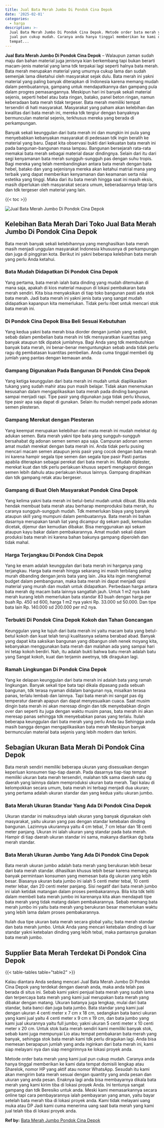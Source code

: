 ```yaml
---
title: Jual Bata Merah Jumbo Di Pondok Cina Depok
date: '2025-02-01'
categories:
  - harga
description: >-
  Jual Bata Merah Jumbo Di Pondok Cina Depok. Metode order bata merah yang kami
  jual pun cukup mudah. Caranya anda hanya tinggal memberikan ke kami data
  tempat...
---
```


**Jual Bata Merah Jumbo Di Pondok Cina Depok** – Walaupun zaman sudah maju dan bahan material juga jenisnya kian berkembang tapi bukan berarti macam-jenis material yang lama tdk terpakai lagi seperti halnya bata merah. Bata merah merupakan material yang umurnya cukup lama dan sudah semenjak lama diketahui oleh masyarakat sejak dulu. Bata merah ini yakni material yang paling banyak diterapkan di Indonesia karena memang mudah dalam pembuatannya, gampang untuk mendapatkannya dan gampang pula dalam progres pemasangannya. Meskipun hari ini banyak sekali material sejenis, seperti hebel atau bata ringan, batako, panel beton ringan, namun keberadaan bata merah tidak tergeser. Bata merah memiliki tempat tersendiri di hati masyarakat. Masyarakat yang paham akan kelebihan dan kwalitas dari bata merah ini, mereka tdk tergiur dengan banyaknya bermunculan material sejenis, terkhusus mereka yang berada di perkampungan.

Banyak sekali keunggulan dari bata merah ini dan mungkin ini pula yang menyebabkan kebanyakan masyarakat di pedesaan tdk ingin beralih ke material yang baru. Dapat kita observasi bukti dari kekuatan bata merah ini pada bangunan-bangunan masa lampau. Bangunan bersejarah rata-rata memakai bata merah sebagai material dasar dindingnya. Selain dari itu dari segi kenyamanan bata merah sungguh-sungguh pas dengan suhu tropis. Bagi mereka yang telah membandingkan antara bata merah dengan bata hebel, batako dan yang sejenisnya mereka akan ketahui matrial mana yang terbaik yang dapat memberikan kenyamanan dan keamanan serta nilai estetika yang tinggi. Maka dari itu bata merah hingga saat ini masih eksis, masih diperlukan oleh masyarakat secara umum, keberadaannya tetap laris dan tdk tergeser oleh material yang lain.

{{< toc >}}

![Jual Bata Merah Jumbo Di Pondok Cina Depok](/images/jual-bata-merah-09.png)

## Kelebihan Bata Merah Dari Toko Jual Bata Merah Jumbo Di Pondok Cina Depok

Bata merah banyak sekali kelebihannya yang menghasilkan bata merah masih menjadi unggulan masyarakat Indonesia khususnya di perkampungan dan juga di pinggiran kota. Berikut ini yakni beberapa kelebihan bata merah yang perlu Anda ketahui.

### Bata Mudah Didapatkan Di Pondok Cina Depok

Yang pertama, bata merah ialah bata dinding yang mudah ditemukan di mana saja, apakah di kios material maupun di lokasi pembakaran bata merah sendiri. Kita bisa menyaksikan di tiap toko bangunan pasti ada stok bata merah. Jadi bata merah ini yakni jenis bata yang sangat mudah didapatkan kapanpun kita memerlukan. Tidak perlu ribet untuk mencari stok bata merah ini.

### Di Pondok Cina Depok Bisa Beli Sesuai Kebutuhan

Yang kedua yakni bata merah bisa diorder dengan jumlah yang sedikit, sebab dalam pembelian bata merah ini tdk mensyaratkan kuantitas yang banyak ataupun tdk dipatok jumlahnya. Bagi Anda yang tdk membutuhkan banyak bata merah, ini benar-benar menguntungkan sebab anda tidak perlu ragu dg pembatasan kuantitas pembelian. Anda cuma tinggal membeli dg jumlah yang pantas dengan kemauan anda.

### Gampang Digunakan Pada Bangunan Di Pondok Cina Depok

Yang ketiga keunggulan dari bata merah ini mudah untuk diaplikasikan tukang yang sudah mahir atau pun masih belajar. Tidak akan menemukan kesusahan dalam mengaplikasikan bata merah pada dinding bangunan sampai menjadi rapi. Tipe pasir yang digunakan juga tidak perlu khusus, tipe pasir apa saja dapat di gunakan. Selain itu mudah nempel pada adonan semen plesteran.

### Gampang Merekat dengan Plesteran

Yang keempat merupakan kelebihan dari mata merah ini mudah melekat dg adukan semen. Bata merah yakni tipe bata yang sungguh-sungguh bersahabat dg adonan semen semen apa saja. Campuran adonan semen amat mudah merekat dengan bata merah ini. Anda tidak perlu pusing mencari macam semen ataupun jenis pasir yang cocok dengan bata merah ini karena hampir segala tipe semen dan segala tipe pasir Pasti pantas apabila diterapkan sebagai perekat dari bata merah ini. Mudah diplester, merekat kuat dan tdk perlu perlakuan khusus seperti mengkaprot dengan semen lebih dahulu atau perlakuan khusus lainnya. Gampang dirapihkan dan tdk gampang retak atau bergeser.

### Gampang di Buat Oleh Masyarakat Pondok Cina Depok

Yang kelima yakni bata merah ini betul-betul mudah untuk dibuat. Bila anda hendak membuat bata merah atau berharap memproduksi bata merah, itu caranya sungguh-sungguh mudah. Tdk memerlukan biaya yang banyak ataupun skill yang mumpuni dalam pembuatannya. Bata merah ini bahan dasarnya merupakan tanah liat yang dicampur dg sekam padi, kemudian dicetak, dijemur dan kemudian dibakar. Bisa menggunakan api sekam ataupun kayu bakar dalam pembakarannya. Amat mudah sekali dalam produksi bata merah ini karena bahan bakunya gampang diperoleh dan tidak mahal.

### Harga Terjangkau Di Pondok Cina Depok

Yang ke enam adalah keunggulan dari bata merah ini harganya yang terjangkau. Harga bata merah hingga sekarang ini masih terbilang paling murah dibanding dengan jenis bata yang lain. Jika kita ingin menghemat budget dalam pembangunan, maka bata merah ini dapat menjadi opsi material yang murah dan mudah untuk didapatkan. Perbedaan harga antara bata merah dg macam bata lainnya sangatlah jauh. Untuk 1 m2 nya bata merah kurang lebih memerlukan bata standar 83 buah dengan harga per buah Rp. 450 sd 600, harga 1 m2 nya yakni Rp. 33.000 sd 50.000. Dan tipe bata lain Rp. 140.000 sd 200.000 per m2 nya.

### Terbukti Di Pondok Cina Depok Kokoh dan Tahan Goncangan

Keunggulan yang ke tujuh dari bata merah ini yaitu macam bata yang betul-betul kokoh dan kuat telah teruji kualitasnya selama berabad abad. Banyak yang dapat kita saksikan bangunan yang dibangun oleh nenek moyang kita, kebanyakan menggunakan bata merah dan malahan ada yang sampai hari ini tetap kokoh berdiri. Nah, itu adalah bukti bahwa batu merah adalah batu yang Sangat kokoh, kuat dan terjamin awetnya, tdk diragukan lagi.

### Ramah Lingkungan Di Pondok Cina Depok

Yang ke delapan keunggulan dari bata merah ini adalah bata yang ramah lingkungan. Banyak sekali tipe bata tapi dikala dipasang pada sebuah bangunan, tdk terasa nyaman didalam bangunan nya, misalkan terasa panas, terlalu lembab dan lainnya. Tapi bata merah ini sangat pas dg temperatur daerah apapun dan dapat menyesuaikan cuaca. Saat musim dingin bata merah ini akan meresap dingin dan tdk menyebabkan dingin over dan seperti itu juga dengan waktu musim panas, bata merah ini akan meresap panas sehingga tdk menyebabkan panas yang terlalu. Itulah beberapa keunggulan dari bata merah yang perlu Anda tau Sehingga anda masih bangga dengan mengaplikasikan bata merah Meskipun banyak bermunculan material bata sejenis yang lebih modern dan terkini.

## Sebagian Ukuran Bata Merah Di Pondok Cina Depok

Bata merah sendiri memiliki beberapa ukuran yang disesuaikan dengan keperluan konsumen tiap-tiap daerah. Pada dasarnya tiap-tiap tempat memiliki ukuran bata merah tersendiri, malahan tdk sama daerah satu dg daerah yang lainnya dalam memproduksi ukuran bata merah. Tapi kalau di kelompokkan secara umum, bata merah ini terbagi menjadi dua ukuran; yang pertama adalah ukuran standar dan yang kedua yaitu ukuran jumbo.

### Bata Merah Ukuran Standar Yang Ada Di Pondok Cina Depok

Ukuran standar ini maksudnya ialah ukuran yang banyak digunakan oleh masyarakat, yaitu ukuran yang pas dengan standar ketebalan dinding bangunan. Lazimnya ukurannya yaitu 4 cm tebal, 7 cm lebar dan 18 centi meter panjang. Ukuran ini ialah ukuran yang standar pada bata merah. Hampir di tiap daerah ukuran standar ini sama, makanya diartikan dg bata merah standar.

### Bata Merah Ukuran Jumbo Yang Ada Di Pondok Cina Depok

Bata merah ukuran jumbo adalah bata merah yang berukuran lebih besar dari bata merah standar. dihasilkan khusus lebih besar karena memang ada banyak permintaan konsumen yang memesan bata dg ukuran yang lebih besar. Biasanya ukuran bata jumbo ini ialah 5 centi meter tebal, 10 centi meter lebar, dan 20 centi meter panjang. Sisi negatif dari bata merah jumbo ini ialah ketidak matangan dalam proses pembakarannya. Bila kita tdk teliti dalam membeli bata merah jumbo ini karenanya kita akan mendapati tipe bata merah yang tidak matang dalam pembakarannya. Sebab memang bata merah jumbo ini yaitu bata merah yang berukuran besar memerlukan waktu yang lebih lama dalam proses pembakarannya.

Itulah dua tipe ukuran bata merah secara global yaitu; bata merah standar dan bata merah jumbo. Untuk Anda yang mencari ketebalan dinding di luar standar yakni ketebalan dinding yang lebih tebal, maka pantasnya gunakan bata merah jumbo.

## Supplier Bata Merah Terdekat Di Pondok Cina Depok

{{< table-tables table="table2" >}}

Kalau diantara Anda sedang mencari Jual Bata Merah Jumbo Di Pondok Cina Depok yang terdekat dengan daerah anda, maka anda telah pas berada di situs ini. Sebab kami yakni penjual bata merah yang sudah lama dan terpercaya bata merah yang kami jual merupakan bata merah yang dibakar dengan matang. Ukuran batanya juga lengkap, mulai dari bata standar, bata banci dan juga bata jumbo. Bata standar yang kami jual dengan ukuran 4 centi meter x 7 cm x 18 cm, sedangkan bata banci ukuran yang kami jual yaitu 4 centi meter x 9 cm x 19 cm, dan bata jumbo yang kami jual ukurannya yaitu full jumbo; yakni ukuran 5 centi meter x 10 centi meter x 20 cm. Untuk stok bata merah sendiri kami memiliki banyak stok, sebab kami juga mempunyai Lio atau tempat pembakaran bata merah yang banyak, sehingga stok bata merah kami tdk perlu diragukan lagi. Anda bisa memesan berapapun jumlah yang anda inginkan dari bata merah ini, kami siap melayani nya dan siap mengirimnya ke lokasi proyek anda.

Metode order bata merah yang kami jual pun cukup mudah. Caranya anda hanya tinggal memberikan ke kami data tempat domisili lengkap atau Sharelok, nomor HP yang aktif atau nomor WhatsApp. Sesudah itu kami akan mengirim bata merah sesuai dengan quantity yang anda pesan dan ukuran yang anda pesan. Enaknya lagi anda bisa membayarnya dikala bata merah yang kami kirim tiba di lokasi proyek Anda. Ini tentunya sangat gampang dan tdk Beresiko untuk anda. Meski kami memasarkannya secara online tapi cara pembayarannya ialah pembayaran yang aman, yaitu bayar setelah bata merah tiba di lokasi proyek anda. Kami tidak melayani uang muka atau DP Jadi kami cuma menerima uang saat bata merah yang kami jual telah tiba di lokasi proyek anda.

**Ref by:** [Bata Merah Jumbo Pondok Cina Depok](https://id.wikipedia.org/wiki/Bata)
